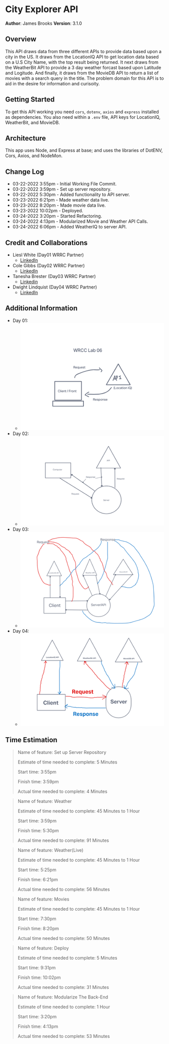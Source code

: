 # City Explorer API

**Author**: James Brooks
**Version**: 3.1.0

## Overview

This API draws data from three different APIs to provide data based upon a city in the US. It draws from the LocationIQ API to get location data based on a U.S City Name, with the top result being returned. It next draws from the WeatherBit API to provide a 3 day weather forcast based upon Latitude and Logitude. And finally, it draws from the MovieDB API to return a list of movies with a search query in the title. The problem domain for this API is to aid in the desire for information and curisoity.

## Getting Started

To get this API working you need `cors`, `dotenv`, `axios` and `express` installed as dependencies.
You also need within a `.env` file, API keys for LocationIQ, WeatherBit, and MovieDB.

## Architecture

This app uses Node, and Express at base; and uses the libraries of DotENV, Cors, Axios, and NodeMon.

## Change Log

- 03-22-2022 3:55pm - Initial Working File Commit.
- 03-22-2022 3:59pm - Set up server repository.
- 03-22-2022 5:30pm - Added functionality to API server.
- 03-23-2022 6:21pm - Made weather data live.
- 03-23-2022 8:20pm - Made movie data live.
- 03-23-2022 10:02pm - Deployed.
- 03-24-2022 3:20pm - Started Refactoring.
- 03-24-2022 4:13pm - Modularized Movie and Weather API Calls.
- 03-24-2022 6:06pm - Added WeatherIQ to server API.

## Credit and Collaborations

- Liesl White (Day01 WRRC Partner)
  - [LinkedIn](https://www.linkedin.com/in/lieslwhite/)
- Cole Gibbs (Day02 WRRC Partner)
  - [LinkedIn](https://www.linkedin.com/in/cole-gibbs/)
- Tanesha Brester (Day03 WRRC Partner)
  - [Linkedin](https://www.linkedin.com/in/taneshabrester/)
- Dwight Lindquist (Day04 WRRC Partner)
  - [LinkedIn](https://www.linkedin.com/in/dwight-lindquist-a9a0b6b4/)

## Additional Information

- Day 01:
  - ![Day01 WRRC Image](./data/imgs/WRCC%20Lab%2006.png)
- Day 02:
  - ![Day02 WRRC Image](./data/imgs/Lab%2007%20WRRC.png)
- Day 03:
  - ![Day03 WRRC Image](./data/imgs/Lab!08%20WRRC.png)
- Day 04:
  - ![Day04 WRRC Image](./data/imgs/Lab09%20WRRC.png)

## Time Estimation

>Name of feature: Set up Server Repository
>
>Estimate of time needed to complete: 5 Minutes
>
>Start time: 3:55pm
>
>Finish time: 3:59pm
>
>Actual time needed to complete: 4 Minutes

>Name of feature: Weather
>
>Estimate of time needed to complete: 45 Minutes to 1 Hour
>
>Start time: 3:59pm
>
>Finish time: 5:30pm
>
>Actual time needed to complete: 91 Minutes

>Name of feature: Weather(Live)
>
>Estimate of time needed to complete: 45 Minutes to 1 Hour
>
>Start time: 5:25pm
>
>Finish time: 6:21pm
>
>Actual time needed to complete: 56 Minutes

>Name of feature: Movies
>
>Estimate of time needed to complete: 45 Minutes to 1 Hour
>
>Start time: 7:30pm
>
>Finish time: 8:20pm
>
>Actual time needed to complete: 50 Minutes

>Name of feature: Deploy
>
>Estimate of time needed to complete: 5 Minutes
>
>Start time: 9:31pm
>
>Finish time: 10:02pm
>
>Actual time needed to complete: 31 Minutes

>Name of feature: Modularize The Back-End
>
>Estimate of time needed to complete: 1 Hour
>
>Start time: 3:20pm
>
>Finish time: 4:13pm
>
>Actual time needed to complete: 53 Minutes
